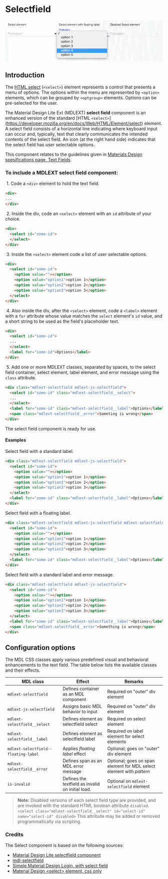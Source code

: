 # Selectfield
![Selectfield](../../etc/select-element.png)

## Introduction
The [HTML select](https://developer.mozilla.org/en/docs/Web/HTML/Element/select) (`<select>`) element represents 
a control that presents a menu of options. The options within the menu are represented by `<option>` elements, 
which can be grouped by ```<optgroup>``` elements. Options can be pre-selected for the user.

The Material Design Lite Ext (MDLEXT) **select field** component is an enhanced version of the standard 
[HTML `<select>`] (https://developer.mozilla.org/en/docs/Web/HTML/Element/select) element.
A select field consists of a horizontal line indicating where keyboard input can occur and, typically, text that clearly communicates 
the intended contents of the select field. An icon (at the right hand side) indicates that the select field has user selectable options. 

This component relates to the guidelines given in [Materials Design spesifications page, Text Fields](http://www.google.com/design/spec/components/text-fields.html). 

### To include a MDLEXT **select field** component:

&nbsp;1. Code a `<div>` element to hold the text field.
```html
<div>
...
</div>
```

&nbsp;2. Inside the div, code an `<select>` element with an `id` attribute of your choice.
```html
<div>
  <select id="some-id">
  </select>
</div>
```

&nbsp;3. Inside the `<select>` element code a list of user selectable options.
```html
<div>
  <select id="some-id">
    <option value=""></option>
    <option value="option1">option 1</option>
    <option value="option2">option 2</option>
    <option value="option3">option 3</option>
  </select>
</div>
```

&nbsp;4. Also inside the div, after the `<select>` element, code a `<label>` element with a `for` attribute 
whose value matches the `select` element's `id` value, and a short string to be used as the field's placeholder text.
```html
<div>
  <select id="some-id">
  ...
  </select>
  <label for="some-id">Options</label>
</div>
```

&nbsp;5. Add one or more MDLEXT classes, separated by spaces, to the select field container, 
select element, label element, and error message using the `class` attribute.
```html
<div class="mdlext-selectfield mdlext-js-selectfield">
  <select id="some-id" class="mdlext-selectfield__select">
  ...
  </select>
  <label for="some-id" class="mdlext-selectfield__label">Options</label>
  <span class="mdlext-selectfield__error">Someting is wrong</span>
</div>
```
The select field component is ready for use.

#### Examples

Select field with a standard label.
```html
<div class="mdlext-selectfield mdlext-js-selectfield">
  <select id="some-id">
    <option value=""></option>
    <option value="option1">option 1</option>
    <option value="option2">option 2</option>
    <option value="option3">option 3</option>
  </select>
  <label for="some-id" class="mdlext-selectfield__label">Options</label>
</div>
```

Select field with a floating label.
```html
<div class="mdlext-selectfield mdlext-js-selectfield mdlext-selectfield--floating-label">
  <select id="some-id">
    <option value=""></option>
    <option value="option1">option 1</option>
    <option value="option2">option 2</option>
    <option value="option3">option 3</option>
  </select>
  <label for="some-id" class="mdlext-selectfield__label">Options</label>
</div>
```

Select field with a standard label and error message.
```html
<div class="mdlext-selectfield mdlext-js-selectfield">
  <select id="some-id">
    <option value=""></option>
    <option value="option1">option 1</option>
    <option value="option2">option 2</option>
    <option value="option3">option 3</option>
  </select>
  <label for="some-id" class="mdlext-selectfield__label">Options</label>
  <span class="mdlext-selectfield__error">Something is wrong</span>
</div>
```




## Configuration options

The MDL CSS classes apply various predefined visual and behavioral enhancements to the text field. The table below lists the available classes and their effects.

| MDL class | Effect | Remarks |
|-----------|--------|---------|
| `mdlext-selectfield` | Defines container as an MDL component | Required on "outer" div element|
| `mdlext-js-selectfield` | Assigns basic MDL behavior to input | Required on "outer" div element |
| `mdlext-selectfield__select` | Defines element as selectfield select | Required on select element |
| `mdlext-selectfield__label` | Defines element as selectfield label | Required on label element for select elements |
| `mdlext-selectfield--floating-label` | Applies *floating label* effect | Optional; goes on "outer" div element |
| `mdlext-selectfield__error` | Defines span as an MDL error message | Optional; goes on span element for MDL select element with *pattern*|
| `is-invalid` | Defines the textfield as invalid on initial load. | Optional on `mdlext-selectfield` element |
<!--
| `mdlext-selectfield--expandable` | Defines a div as an MDL expandable select field container | For expandable select fields, required on "outer" div element |
| `mdl-button` | Defines label as an MDL icon button | For expandable select fields, required on "outer" div's label element |
| `mdl-js-button` | Assigns basic behavior to icon container | For expandable input fields, required on "outer" div's label element |
| `mdl-button--icon` | Defines label as an MDL icon container | For expandable select fields, required on "outer" div's label element |
| `mdl-input__expandable-holder` | Defines a container as an MDL component | For expandable select fields, required on "inner" div element |
-->

>**Note:** Disabled versions of each select field type are provided, and are invoked with the standard HTML boolean attribute `disabled`. `<select class="mdlext-selectfield__select" id="select-id" name="select-id" disabled>`
>This attribute may be added or removed programmatically via scripting.

### Credits 
The Select component is based on the following sources:
* [Material Design Lite selectfield component](https://github.com/mebibou/mdl-selectfield) 
* [mdl-selectfield](https://github.com/MEYVN-digital/mdl-selectfield)
* [Simple Material Design Login, with select field](http://codepen.io/michaelschofield/pen/qEzWaM)
* [Material Design &lt;select&gt; element, css only](http://codepen.io/pudgereyem/pen/PqBxQx)
